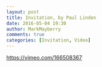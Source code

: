 ```yaml
---
layout: post
title: Invitation, by Paul Linden
date: 2016-05-04 19:30
author: MarkMayberry
comments: true
categories: [Invitation, Video]
---
```

https://vimeo.com/166508367

